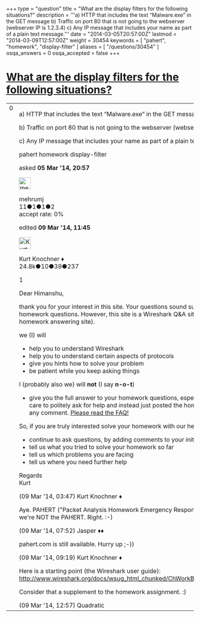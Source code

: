 +++
type = "question"
title = "What are the display filters for the following situations?"
description = '''a) HTTP that includes the text “Malware.exe” in the GET message b) Traffic on port 80 that is not going to the webserver (webserver IP is 1.2.3.4) c) Any IP message that includes your name as part of a plain text message.'''
date = "2014-03-05T20:57:00Z"
lastmod = "2014-03-09T12:57:00Z"
weight = 30454
keywords = [ "pahert", "homework", "display-filter" ]
aliases = [ "/questions/30454" ]
osqa_answers = 0
osqa_accepted = false
+++

<div class="headNormal">

# [What are the display filters for the following situations?](/questions/30454/what-are-the-display-filters-for-the-following-situations)

</div>

<div id="main-body">

<div id="askform">

<table id="question-table" style="width:100%;"><colgroup><col style="width: 50%" /><col style="width: 50%" /></colgroup><tbody><tr class="odd"><td style="width: 30px; vertical-align: top"><div class="vote-buttons"><span id="post-30454-upvote" class="ajax-command post-vote up" rel="nofollow" title="I like this post (click again to cancel)"> </span><div id="post-30454-score" class="post-score" title="current number of votes">0</div><span id="post-30454-downvote" class="ajax-command post-vote down" rel="nofollow" title="I dont like this post (click again to cancel)"> </span> <span id="favorite-mark" class="ajax-command favorite-mark" rel="nofollow" title="mark/unmark this question as favorite (click again to cancel)"> </span><div id="favorite-count" class="favorite-count"></div></div></td><td><div id="item-right"><div class="question-body"><p>a) HTTP that includes the text “Malware.exe” in the GET message</p><p>b) Traffic on port 80 that is not going to the webserver (webserver IP is 1.2.3.4)</p><p>c) Any IP message that includes your name as part of a plain text message.</p></div><div id="question-tags" class="tags-container tags"><span class="post-tag tag-link-pahert" rel="tag" title="see questions tagged &#39;pahert&#39;">pahert</span> <span class="post-tag tag-link-homework" rel="tag" title="see questions tagged &#39;homework&#39;">homework</span> <span class="post-tag tag-link-display-filter" rel="tag" title="see questions tagged &#39;display-filter&#39;">display-filter</span></div><div id="question-controls" class="post-controls"></div><div class="post-update-info-container"><div class="post-update-info post-update-info-user"><p>asked <strong>05 Mar '14, 20:57</strong></p><img src="https://secure.gravatar.com/avatar/9b14b032f0ef5cd0542279b6f5f3a050?s=32&amp;d=identicon&amp;r=g" class="gravatar" width="32" height="32" alt="mehrumj&#39;s gravatar image" /><p><span>mehrumj</span><br />
<span class="score" title="11 reputation points">11</span><span title="1 badges"><span class="badge1">●</span><span class="badgecount">1</span></span><span title="1 badges"><span class="silver">●</span><span class="badgecount">1</span></span><span title="2 badges"><span class="bronze">●</span><span class="badgecount">2</span></span><br />
<span class="accept_rate" title="Rate of the user&#39;s accepted answers">accept rate:</span> <span title="mehrumj has no accepted answers">0%</span></p></div><div class="post-update-info post-update-info-edited"><p><span> edited <strong>09 Mar '14, 11:45</strong> </span></p><img src="https://secure.gravatar.com/avatar/23b7bf5b13bc2c98b2e8aa9869ca5d75?s=32&amp;d=identicon&amp;r=g" class="gravatar" width="32" height="32" alt="Kurt%20Knochner&#39;s gravatar image" /><p><span>Kurt Knochner ♦</span><br />
<span class="score" title="24767 reputation points"><span>24.8k</span></span><span title="10 badges"><span class="badge1">●</span><span class="badgecount">10</span></span><span title="39 badges"><span class="silver">●</span><span class="badgecount">39</span></span><span title="237 badges"><span class="bronze">●</span><span class="badgecount">237</span></span></p></div></div><div id="comments-container-30454" class="comments-container"><span id="30612"></span><div id="comment-30612" class="comment"><div id="post-30612-score" class="comment-score">1</div><div class="comment-text"><p>Dear Himanshu,</p><p>thank you for your interest in this site. Your questions sound suspicious like typical homework questions. However, this site is a Wireshark Q&amp;A site, not the EHAS (emergency homework answering site).</p><p>we (I) will</p><ul><li>help you to understand Wireshark</li><li>help you to understand certain aspects of protocols</li><li>give you hints how to solve your problem</li><li>be patient while you keep asking things</li></ul><p>I (probably also we) will <strong>not</strong> (I say <strong>n-o-t</strong>)</p><ul><li>give you the full answer to your homework questions, especially as you did not even care to politely ask for help and instead just posted the homework questions without any comment. <a href="http://ask.wireshark.org/faq/">Please read the FAQ!</a></li></ul><p>So, if you are truly interested solve your homework with our help, you are welcome to</p><ul><li>continue to ask questions, by adding comments to your initial question (see the FAQ).</li><li>tell us what you tried to solve your homework so far</li><li>tell us which problems you are facing</li><li>tell us where you need further help</li></ul><p>Regards<br />
Kurt</p></div><div id="comment-30612-info" class="comment-info"><span class="comment-age">(09 Mar '14, 03:47)</span> <span class="comment-user userinfo">Kurt Knochner ♦</span></div></div><span id="30618"></span><div id="comment-30618" class="comment"><div id="post-30618-score" class="comment-score"></div><div class="comment-text"><p>Aye. PAHERT ("Packet Analysis Homework Emergency Response Team") out. Oh wait, we're NOT the PAHERT. Right. :-)</p></div><div id="comment-30618-info" class="comment-info"><span class="comment-age">(09 Mar '14, 07:52)</span> <span class="comment-user userinfo">Jasper ♦♦</span></div></div><span id="30619"></span><div id="comment-30619" class="comment"><div id="post-30619-score" class="comment-score"></div><div class="comment-text"><p>pahert.com is still available. Hurry up ;-))</p></div><div id="comment-30619-info" class="comment-info"><span class="comment-age">(09 Mar '14, 09:19)</span> <span class="comment-user userinfo">Kurt Knochner ♦</span></div></div><span id="30622"></span><div id="comment-30622" class="comment"><div id="post-30622-score" class="comment-score"></div><div class="comment-text"><p>Here is a starting point (the Wireshark user guide): <a href="http://www.wireshark.org/docs/wsug_html_chunked/ChWorkBuildDisplayFilterSection.html">http://www.wireshark.org/docs/wsug_html_chunked/ChWorkBuildDisplayFilterSection.html</a></p><p>Consider that a supplement to the homework assignment. :)</p></div><div id="comment-30622-info" class="comment-info"><span class="comment-age">(09 Mar '14, 12:57)</span> <span class="comment-user userinfo">Quadratic</span></div></div></div><div id="comment-tools-30454" class="comment-tools"></div><div class="clear"></div><div id="comment-30454-form-container" class="comment-form-container"></div><div class="clear"></div></div></td></tr></tbody></table>

</div>

</div>

